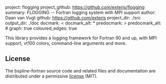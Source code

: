 project: flogging
project_github: https://github.com/exteris/flogging
summary: FLOGGING -- Fortran logging system with MPI support
author: Daan van Vugt
github: https://github.com/exteris
project_dir: ./src
output_dir: ./doc
docmark: <
docmark_alt: *
predocmark: >
predocmark_alt: #
graph: true
coloured_edges: true

This library provides a logging framework for Fortran 90 and up, with MPI support, vt100 colors, command-line arguments and more.

License
---------------

The bspline-fortran source code and related files and documentation are distributed under a permissive [license](https://github.com/exteris/flogging/blob/master/LICENSE) (MIT).
